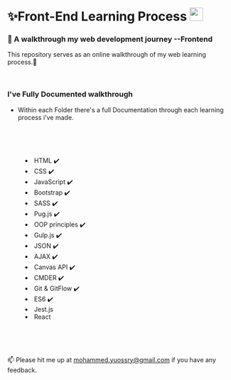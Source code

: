 # <a>✨Front-End Learning Process <img src="https://raw.githubusercontent.com/aemmadi/aemmadi/master/wave.gif" width="30px" style="max-width: 100%;"></a>

<h3>👀 A walkthrough my web development journey --Frontend </h3>

 <p>This repository serves as an online walkthrough of my web learning process.💫</p>

<br>

<h3>I've Fully Documented walkthrough</h3>

- Within each Folder there's a full Documentation through each learning process i've made.

<br>
<br>
<br>

<menu>
	<li>HTML ✔️</li>
	<li>CSS ✔️</li>
	<li>JavaScript ✔️</li>
	<li>Bootstrap ✔️</li>
	<li>SASS ✔️</li>
	<li>Pug.js ✔️</li>
	<li>OOP principles ✔️</li>
	<li>Gulp.js ✔️</li>
	<li>JSON ✔️</li>
	<li>AJAX ✔️</li>
	<li>Canvas API ✔️</li>
	<li>CMDER ✔️</li>
	<li>Git & GitFlow ✔️</li>
	<li>ES6 ✔️</li>
	<li>Jest.js</li>
	<li>React</li>
</menu>

<br>
<br>
<br>

📫 Please hit me up at mohammed.yuossry@gmail.com if you have any feedback.
